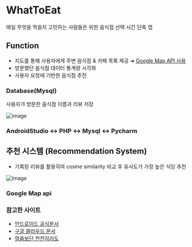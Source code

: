 # WhatToEat
매일 무엇을 먹을지 고민하는 사람들은 위한 음식점 선택 시간 단축 앱

## Function
* 지도를 통해 사용자에게 주변 음식점 & 카페 목록 제공 ➜ <a href="https://developers.google.com/maps/documentation?hl=ko"> Google Map API 사용 </a>
* 방문했던 음식점 데이터 통계량 시각화
* 사용자 요청에 기반한 음식점 추천

### Database(Mysql)
사용자가 방문한 음식점 이름과 리뷰 저장

![image](https://user-images.githubusercontent.com/61091307/114303300-569b6400-9b08-11eb-806f-831d69a8774d.png)

### AndroidStudio ↔ PHP ↔ Mysql ↔ Pycharm

## 추천 시스템 (Recommendation System)
* 기록된 리뷰를 활용히여 cosine similarity 비교 후 유사도가 가장 높은 식당 추천

![image](https://user-images.githubusercontent.com/61091307/114303465-39b36080-9b09-11eb-82e3-7acaefadf549.png)

### Google Map api

### 참고한 사이트
 - <a href="https://developer.android.com/guide?hl=ko"> 안드로이드 공식문서 </a>
 - <a href="https://developers.google.com/maps/documentation/android-sdk/overview?hl=ko"> 구글 클라우드 문서 </a>
 - <a href="https://webnautes.tistory.com/1315?category=618190"> 멈춤보단 천천히라도 </a>


